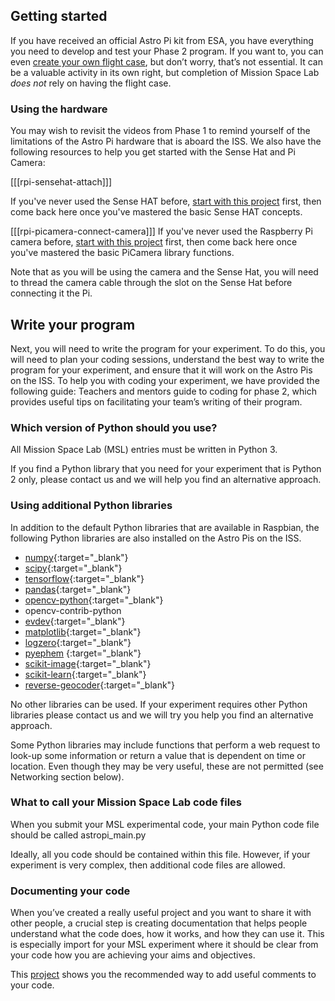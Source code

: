 ## Getting started

 If you have received an official Astro Pi kit from ESA, you have everything you need to develop and test your Phase 2 program. If you want to, you can even [create your own flight case](https://projects.raspberrypi.org/en/projects/astro-pi-flight-case), but don’t worry, that’s not essential. It can be a valuable activity in its own right, but completion of Mission Space Lab *does not* rely on having the flight case.

### Using the hardware

You may wish to revisit the videos from Phase 1 to remind yourself of the limitations of the Astro Pi hardware that is aboard the ISS. We also have the following resources to help you get started with the Sense Hat and Pi Camera:

[[[rpi-sensehat-attach]]]

If you've never used the Sense HAT before, [start with this project](https://projects.raspberrypi.org/en/projects/getting-started-with-the-sense-hat/) first, then come back here once you've mastered the basic Sense HAT concepts.

[[[rpi-picamera-connect-camera]]]
If you've never used the Raspberry Pi camera before, [start with this project](https://projects.raspberrypi.org/en/projects/getting-started-with-picamera/) first, then come back here once you've mastered the basic PiCamera library functions.

Note that as you will be using the camera and the Sense Hat, you will need to thread the camera cable through the slot on the Sense Hat before connecting it the Pi.

## Write your program

Next, you will need to write the program for your experiment. To do this, you will need to plan your coding sessions, understand the best way to write the program for your experiment, and ensure that it will work on the Astro Pis on the ISS.  To help you with coding your experiment, we have provided the following guide: Teachers and mentors guide to coding for phase 2, which provides useful tips on facilitating your team’s writing of their program.

### Which version of Python should you use?

All Mission Space Lab (MSL) entries must be written in Python 3.

If you find a Python library that you need for your experiment that is Python 2 only, please contact us and we will help you find an alternative approach.

### Using additional Python libraries

In addition to the default Python libraries that are available in Raspbian, the following Python libraries are also installed on the Astro Pis on the ISS.

- [numpy](https://docs.scipy.org/doc/){:target="_blank"}
- [scipy](https://docs.scipy.org/doc/){:target="_blank"}
- [tensorflow](https://www.tensorflow.org/api_guides/python/){:target="_blank"}
- [pandas](https://pandas.pydata.org/pandas-docs/stable/api.html){:target="_blank"}
- [opencv-python](https://opencv-python-tutroals.readthedocs.io/en/latest/){:target="_blank"}
- opencv-contrib-python
- [evdev](https://python-evdev.readthedocs.io/en/latest/){:target="_blank"}
- [matplotlib](https://matplotlib.org/){:target="_blank"}
- [logzero](https://logzero.readthedocs.io/en/latest/){:target="_blank"}
- [pyephem](http://rhodesmill.org/pyephem/) {:target="_blank"}
- [scikit-image](http://scikit-image.org/docs/dev/){:target="_blank"}
- [scikit-learn](http://scikit-learn.org/stable/documentation.html){:target="_blank"}
- [reverse-geocoder](https://github.com/thampiman/reverse-geocoder){:target="_blank"}

No other libraries can be used. If your experiment requires other Python libraries  please contact us and we will try you help you find an alternative approach.

Some Python libraries may include functions that perform a web request to look-up some information or return a value that is dependent on time or location. Even though they may be very useful, these are not permitted (see Networking section below).  

### What to call your Mission Space Lab code files

When you submit your MSL experimental code, your main Python code file should be called astropi_main.py

Ideally, all you code should be contained within this file. However, if your experiment is very complex, then additional code files are allowed.

### Documenting your code

When you’ve created a really useful project and you want to share it with other people, a crucial step is creating documentation that helps people understand what the code does, how it works, and how they can use it. This is especially import for your MSL experiment where it should be clear from your code how you are achieving your aims and objectives.

This [project](https://projects.raspberrypi.org/en/projects/documenting-your-code) shows you the recommended way to add useful comments to your code.
